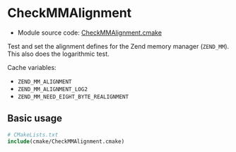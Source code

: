 <!-- This is auto-generated file. -->
# CheckMMAlignment

* Module source code: [CheckMMAlignment.cmake](https://github.com/petk/php-build-system/blob/master/cmake/Zend/cmake/CheckMMAlignment.cmake)

Test and set the alignment defines for the Zend memory manager (`ZEND_MM`). This
also does the logarithmic test.

Cache variables:

* `ZEND_MM_ALIGNMENT`
* `ZEND_MM_ALIGNMENT_LOG2`
* `ZEND_MM_NEED_EIGHT_BYTE_REALIGNMENT`

## Basic usage

```cmake
# CMakeLists.txt
include(cmake/CheckMMAlignment.cmake)
```
